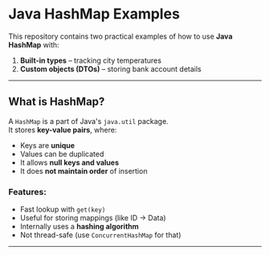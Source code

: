 # Java HashMap Examples

This repository contains two practical examples of how to use **Java HashMap** with:
1. **Built-in types** – tracking city temperatures
2. **Custom objects (DTOs)** – storing bank account details

---

##  What is HashMap?

A `HashMap` is a part of Java's `java.util` package.  
It stores **key-value pairs**, where:
- Keys are **unique**
- Values can be duplicated
- It allows **null keys and values**
- It does **not maintain order** of insertion

###  Features:
- Fast lookup with `get(key)`
- Useful for storing mappings (like ID → Data)
- Internally uses a **hashing algorithm**
- Not thread-safe (use `ConcurrentHashMap` for that)

---

